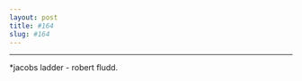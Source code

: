 ```yaml
---
layout: post
title: #164
slug: #164
---
```

---
<p class="description" style="text-align: justify;">
*jacobs ladder - robert fludd.

